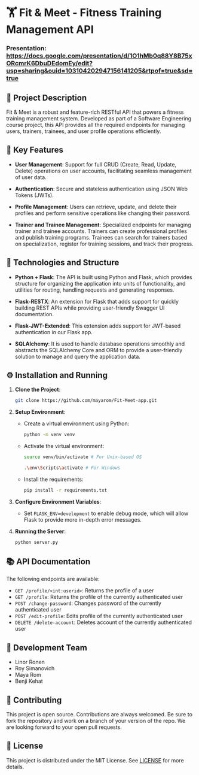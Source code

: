 # 🏋️ Fit & Meet - Fitness Training Management API
### Presentation: https://docs.google.com/presentation/d/1O1hMb0q88Y8B75xORcmrK6DbuDEdomEy/edit?usp=sharing&ouid=103104202947156141205&rtpof=true&sd=true
## 📖 Project Description

Fit & Meet is a robust and feature-rich RESTful API that powers a fitness training management system. Developed as part of a Software Engineering course project, this API provides all the required endpoints for managing users, trainers, trainees, and user profile operations efficiently.

## 🌟 Key Features

- **User Management**: Support for full CRUD (Create, Read, Update, Delete) operations on user accounts, facilitating seamless management of user data. 

- **Authentication**: Secure and stateless authentication using JSON Web Tokens (JWTs).

- **Profile Management**: Users can retrieve, update, and delete their profiles and perform sensitive operations like changing their password.

- **Trainer and Trainee Management**: Specialized endpoints for managing trainer and trainee accounts. Trainers can create professional profiles and publish training programs. Trainees can search for trainers based on specialization, register for training sessions, and track their progress.

## 🚀 Technologies and Structure

- **Python + Flask**: The API is built using Python and Flask, which provides structure for organizing the application into units of functionality, and utilities for routing, handling requests and generating responses.

- **Flask-RESTX**: An extension for Flask that adds support for quickly building REST APIs while providing user-friendly Swagger UI documentation.

- **Flask-JWT-Extended**: This extension adds support for JWT-based authentication in our Flask app.

- **SQLAlchemy**: It is used to handle database operations smoothly and abstracts the SQLAlchemy Core and ORM to provide a user-friendly solution to manage and query the application data.

## ⚙️ Installation and Running

1. **Clone the Project**:
   ```bash
   git clone https://github.com/mayarom/Fit-Meet-app.git
   ```
2. **Setup Environment**:
   - Create a virtual environment using Python:
     ```bash
     python -m venv venv
     ```
   - Activate the virtual environment:
     ```bash
     source venv/bin/activate # For Unix-based OS
     ```
     ```bash
     .\env\Scripts\activate # For Windows
     ```
   - Install the requirements:
     ```bash
     pip install -r requirements.txt
     ```
3. **Configure Environment Variables**:
   - Set `FLASK_ENV=development` to enable debug mode, which will allow Flask to provide more in-depth error messages.

4. **Running the Server**:
   ```bash
   python server.py
   ```

## 📚 API Documentation

The following endpoints are available:

- `GET /profile/<int:userid>`: Returns the profile of a user
- `GET /profile`: Returns the profile of the currently authenticated user
- `POST /change-password`: Changes password of the currently authenticated user
- `POST /edit-profile`: Edits profile of the currently authenticated user
- `DELETE /delete-account`: Deletes account of the currently authenticated user

## 👥 Development Team

- Linor Ronen
- Roy Simanovich
- Maya Rom
- Benji Kehat

## 🤝 Contributing

This project is open source. Contributions are always welcomed. Be sure to fork the repository and work on a branch of your version of the repo. We are looking forward to your open pull requests.

## 📜 License

This project is distributed under the MIT License. See [LICENSE](LICENSE) for more details.
